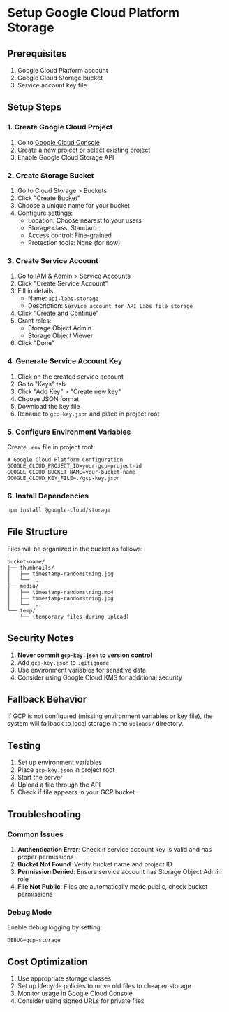 # Setup Google Cloud Platform Storage

## Prerequisites

1. Google Cloud Platform account
2. Google Cloud Storage bucket
3. Service account key file

## Setup Steps

### 1. Create Google Cloud Project

1. Go to [Google Cloud Console](https://console.cloud.google.com/)
2. Create a new project or select existing project
3. Enable Google Cloud Storage API

### 2. Create Storage Bucket

1. Go to Cloud Storage > Buckets
2. Click "Create Bucket"
3. Choose a unique name for your bucket
4. Configure settings:
   - Location: Choose nearest to your users
   - Storage class: Standard
   - Access control: Fine-grained
   - Protection tools: None (for now)

### 3. Create Service Account

1. Go to IAM & Admin > Service Accounts
2. Click "Create Service Account"
3. Fill in details:
   - Name: `api-labs-storage`
   - Description: `Service account for API Labs file storage`
4. Click "Create and Continue"
5. Grant roles:
   - Storage Object Admin
   - Storage Object Viewer
6. Click "Done"

### 4. Generate Service Account Key

1. Click on the created service account
2. Go to "Keys" tab
3. Click "Add Key" > "Create new key"
4. Choose JSON format
5. Download the key file
6. Rename to `gcp-key.json` and place in project root

### 5. Configure Environment Variables

Create `.env` file in project root:

```env
# Google Cloud Platform Configuration
GOOGLE_CLOUD_PROJECT_ID=your-gcp-project-id
GOOGLE_CLOUD_BUCKET_NAME=your-bucket-name
GOOGLE_CLOUD_KEY_FILE=./gcp-key.json
```

### 6. Install Dependencies

```bash
npm install @google-cloud/storage
```

## File Structure

Files will be organized in the bucket as follows:

```
bucket-name/
├── thumbnails/
│   ├── timestamp-randomstring.jpg
│   └── ...
├── media/
│   ├── timestamp-randomstring.mp4
│   ├── timestamp-randomstring.jpg
│   └── ...
└── temp/
    └── (temporary files during upload)
```

## Security Notes

1. **Never commit `gcp-key.json` to version control**
2. Add `gcp-key.json` to `.gitignore`
3. Use environment variables for sensitive data
4. Consider using Google Cloud KMS for additional security

## Fallback Behavior

If GCP is not configured (missing environment variables or key file), the system will fallback to local storage in the `uploads/` directory.

## Testing

1. Set up environment variables
2. Place `gcp-key.json` in project root
3. Start the server
4. Upload a file through the API
5. Check if file appears in your GCP bucket

## Troubleshooting

### Common Issues

1. **Authentication Error**: Check if service account key is valid and has proper permissions
2. **Bucket Not Found**: Verify bucket name and project ID
3. **Permission Denied**: Ensure service account has Storage Object Admin role
4. **File Not Public**: Files are automatically made public, check bucket permissions

### Debug Mode

Enable debug logging by setting:
```env
DEBUG=gcp-storage
```

## Cost Optimization

1. Use appropriate storage classes
2. Set up lifecycle policies to move old files to cheaper storage
3. Monitor usage in Google Cloud Console
4. Consider using signed URLs for private files 